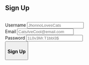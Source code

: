 ## Sign Up
<html>   
<table>
  
</table>  
<form>
    <label for="user_id_signup">Username</label>
    <input type="text" id="login_username" name="user_id_signup" placeholder="JhonnoLovesCats" value=""><br>
    <label for="user_email_signup">Email</label>
    <input type="text" id="login_email_signup" name="user_email_signup" placeholder="CatsAreCool@email.com" value=""><br>
    <label for="user_password_signup">Password</label>
    <input type="password" id="login_password_signup" name="user_password" placeholder="1L0v3Mr.T1bbl3$" value=""><br>
    <button type="button" id="signup_submittion"><h3>Sign Up</h3></button>
  </form> 
</html>